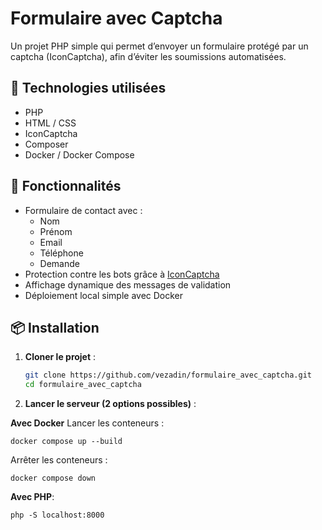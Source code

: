 # Formulaire avec Captcha

Un projet PHP simple qui permet d’envoyer un formulaire protégé par un captcha (IconCaptcha), afin d’éviter les soumissions automatisées.

## 🧰 Technologies utilisées

- PHP
- HTML / CSS
- IconCaptcha
- Composer
- Docker / Docker Compose

## 🚀 Fonctionnalités

- Formulaire de contact avec :
  - Nom
  - Prénom
  - Email
  - Téléphone
  - Demande
- Protection contre les bots grâce à [IconCaptcha](https://www.fabianwennink.nl/projects/IconCaptcha/)
- Affichage dynamique des messages de validation
- Déploiement local simple avec Docker

## 📦 Installation

1. **Cloner le projet** :
   ```bash
   git clone https://github.com/vezadin/formulaire_avec_captcha.git
   cd formulaire_avec_captcha
2. **Lancer le serveur (2 options possibles)** :

**Avec Docker**
Lancer les conteneurs :

    docker compose up --build

Arrêter les conteneurs :
    
    docker compose down

**Avec PHP**:
    
    php -S localhost:8000
